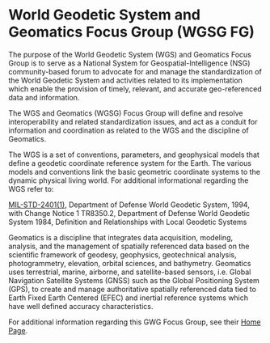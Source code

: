 # World Geodetic System and Geomatics Focus Group (WGSG FG) 
The purpose of the World Geodetic System (WGS) and Geomatics Focus Group is to serve as a National System for Geospatial-Intelligence (NSG) community-based forum to advocate for and manage the standardization of the World Geodetic System and activities related to its implementation which enable the provision of timely, relevant, and accurate geo-referenced data and information.

The WGS and Geomatics (WGSG) Focus Group will define and resolve interoperability and related standardization issues, and act as a conduit for information and coordination as related to the WGS and the discipline of Geomatics.

The WGS is a set of conventions, parameters, and geophysical models that define a geodetic coordinate reference system for the Earth. The various models and conventions link the basic geometric coordinate systems to the dynamic physical living world. For additional informational regarding the WGS refer to:

[MIL-STD-2401(1)](https://nsgreg.nga.mil/doc/view?i=2058), Department of Defense World Geodetic System, 1994, with Change Notice 1 
TR8350.2, Department of Defense World Geodetic System 1984, Definition and Relationships with Local Geodetic Systems

Geomatics is a discipline that integrates data acquisition, modeling, analysis, and the management of spatially referenced data based on the scientific framework of geodesy, geophysics, geotechnical analysis, photogrammetry, elevation, orbital sciences, and bathymetry. Geomatics uses terrestrial, marine, airborne, and satellite-based sensors, i.e. Global Navigation Satellite Systems (GNSS) such as the Global Positioning System (GPS), to create and manage authoritative spatially referenced data tied to Earth Fixed Earth Centered (EFEC) and inertial reference systems which have well defined accuracy characteristics.

For additional information regarding this GWG Focus Group, see their [Home Page](http://www.gwg.nga.mil/wgsg.php).
 

 

